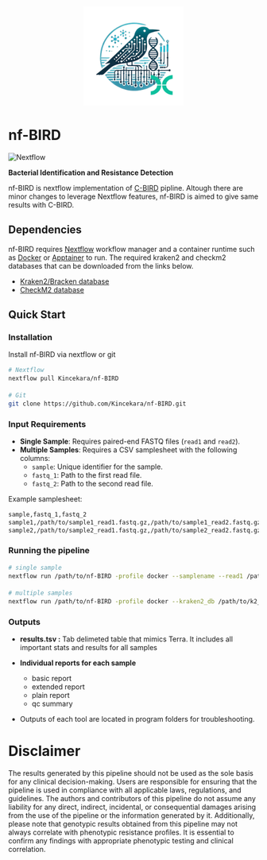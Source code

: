 <p align="center">
<img src="./assets/nfbird_logo.png" width=200>
</p>

# nf-BIRD

![Nextflow](https://img.shields.io/badge/Nextflow-%3E=24.04.2-brightgreen?logo=nextflow)

**Bacterial Identification and Resistance Detection**

nf-BIRD is nextflow implementation of [C-BIRD](https://github.com/Kincekara/C-BIRD) pipline. Altough there are minor changes to leverage Nextflow features, nf-BIRD is aimed to give same results with C-BIRD.

## Dependencies
nf-BIRD requires [Nextflow](https://www.nextflow.io/) workflow manager and a container runtime such as [Docker](https://docs.docker.com/engine/install/) or [Apptainer](https://apptainer.org/docs/admin/main/installation.html) to run. The required kraken2 and checkm2 databases that can be downloaded from the links below.

- [Kraken2/Bracken database](https://benlangmead.github.io/aws-indexes/k2)
- [CheckM2 database](https://zenodo.org/api/records/5571251/files/checkm2_database.tar.gz/content)

## Quick Start

### Installation
Install nf-BIRD via nextflow or git
```bash
# Nextflow
nextflow pull Kincekara/nf-BIRD

# Git
git clone https://github.com/Kincekara/nf-BIRD.git
```

### Input Requirements

- **Single Sample**: Requires paired-end FASTQ files (`read1` and `read2`).
- **Multiple Samples**: Requires a CSV samplesheet with the following columns:
  - `sample`: Unique identifier for the sample.
  - `fastq_1`: Path to the first read file.
  - `fastq_2`: Path to the second read file.

Example samplesheet:

```csv
sample,fastq_1,fastq_2
sample1,/path/to/sample1_read1.fastq.gz,/path/to/sample1_read2.fastq.gz
sample2,/path/to/sample2_read1.fastq.gz,/path/to/sample2_read2.fastq.gz
```

### Running the pipeline
```bash
# single sample
nextflow run /path/to/nf-BIRD -profile docker --samplename --read1 /path/to/read1.fast.gz --read2 /path/to/read2.fastq.gz --kraken2_db /path/to/k2_standard_08gb_20250402.tar.gz --checkm2_db /path/to/checkm2_database.tar.gz

# multiple samples
nextflow run /path/to/nf-BIRD -profile docker --kraken2_db /path/to/k2_standard_08gb_20250402.tar.gz --checkm2_db /path/to/checkm2_database.tar.gz --samplesheet /path/to/samplesheet.csv
```

### Outputs

- **results.tsv :** Tab delimeted table that mimics Terra. It includes all important stats and results for  all samples
- **Individual reports for each sample**
  - basic report
  - extended report
  - plain report
  - qc summary

- Outputs of each tool are located in program folders for troubleshooting.

# Disclaimer
The results generated by this pipeline should not be used as the sole basis for any clinical decision-making. Users are responsible for ensuring that the pipeline is used in compliance with all applicable laws, regulations, and guidelines. The authors and contributors of this pipeline do not assume any liability for any direct, indirect, incidental, or consequential damages arising from the use of the pipeline or the information generated by it. Additionally, please note that genotypic results obtained from this pipeline may not always correlate with phenotypic resistance profiles. It is essential to confirm any findings with appropriate phenotypic testing and clinical correlation.


